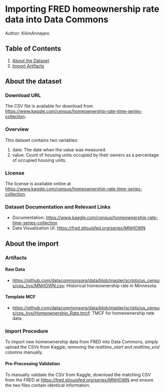 # Importing FRED homeownership rate data into Data Commons

Author: KilimAnnejaro

## Table of Contents

1. [About the Dataset](#about-the-dataset)
1. [Import Artifacts](#about-the-import)

## About the dataset

### Download URL

The CSV file is available for download from <https://www.kaggle.com/census/homeownership-rate-time-series-collection>.

### Overview

This dataset contains two variables:
1. date: The date when the value was measured.
2. value: Count of housing units occupied by their owners as a percentage of occupied housing units. 

### License

The license is available online at <https://www.kaggle.com/census/homeownership-rate-time-series-collection>.

### Dataset Documentation and Relevant Links 

- Documentation: <https://www.kaggle.com/census/homeownership-rate-time-series-collection>
- Data Visualization UI: <https://fred.stlouisfed.org/series/MNHOWN>

## About the import

### Artifacts

#### Raw Data
- <https://github.com/datacommonsorg/data/blob/master/scripts/us_census/cps_hvs/MNHOWN.csv>: Historical homeownership rate in Minnesota.

#### Template MCF
- <https://github.com/datacommonsorg/data/blob/master/scripts/us_census/cps_hvs/Homeownership_Rate.tmcf>: TMCF for homeownership rate data.

### Import Procedure

To import new homeownership data from FRED into Data Commons, simply upload the CSVs from Kaggle, removing the _realtime_start_ and _realtime_end_ columns manually.

#### Pre-Processing Validation

To manually validate the CSV from Kaggle, download the matching CSV from the FRED at <https://fred.stlouisfed.org/series/MNHOWN> and ensure the two files contain identical information.

